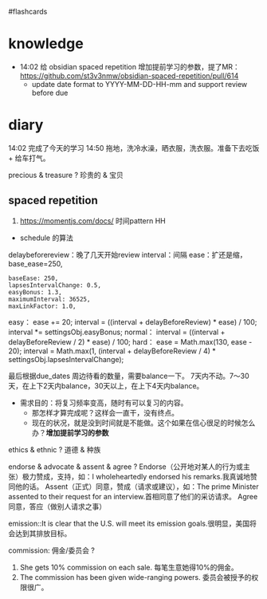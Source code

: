 #flashcards 

# knowledge
- 14:02 给 obsidian spaced repetition 增加提前学习的参数，提了MR：https://github.com/st3v3nmw/obsidian-spaced-repetition/pull/614
	- update date format to YYYY-MM-DD-HH-mm and support review before due


# diary
14:02 完成了今天的学习
14:50 拖地，洗冷水澡，晒衣服，洗衣服。准备下去吃饭 + 给车打气。



precious & treasure
?
珍贵的 & 宝贝 <!--SR:!2023-02-15-05-24,13.5,250-->



## spaced repetition
1. https://momentjs.com/docs/ 时间pattern HH

* schedule 的算法

delaybeforereview：晚了几天开始review
interval：间隔
ease：扩还是缩，base_ease=250, 
```config
baseEase: 250,
lapsesIntervalChange: 0.5,
easyBonus: 1.3,
maximumInterval: 36525,
maxLinkFactor: 1.0,
```

easy：
	ease += 20;
	interval = ((interval + delayBeforeReview) * ease) / 100;	
	interval *= settingsObj.easyBonus;
normal：
	interval = ((interval + delayBeforeReview / 2) * ease) / 100;
hard：
	ease = Math.max(130, ease - 20);
	interval = Math.max(1,
	(interval + delayBeforeReview / 4) * settingsObj.lapsesIntervalChange);

最后根据due_dates 周边待看的数量，需要balance一下。
7天内不动。7～30天，在上下2天内balance，30天以上，在上下4天内balance。

- 需求目的：将复习频率变高，随时有可以复习的内容。
	- 那怎样才算完成呢？这样会一直干，没有终点。
	- 现在的状况，就是没到时间就是不能做。这个如果在信心很足的时候怎么办？**增加提前学习的参数**


ethics & ethnic
?
道德 & 种族 <!--SR:!2023-02-19-05-16,12.5,250-->

endorse & advocate & assent & agree
?
Endorse（公开地对某人的行为或主张）极力赞成，支持，如：I wholeheartedly endorsed his remarks.我真诚地赞同他的话。
Assent（正式）同意，赞成（请求或建议），如：The prime Minister assented to their request for an interview.首相同意了他们的采访请求。
Agree同意，答应（做别人请求之事） <!--SR:!2023-02-25-10-57,17,250-->


emission::It is clear that the U.S. will meet its emission goals.很明显，美国将会达到其排放目标。 <!--SR:!2023-02-14-19-09,9,250-->

commission: 佣金/委员会
?
1. She gets 10% commission on each sale. 每笔生意她得10%的佣金。
2. The commission has been given wide-ranging powers. 委员会被授予的权限很广。 <!--SR:!2023-02-21-05-17,14.5,250-->